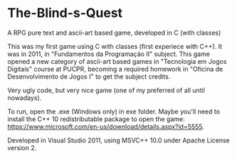 # The-Blind-s-Quest
A RPG pure text and ascii-art based game, developed in C (with classes)

This was my first game using C with classes (first experiece with C++). It was in 2011, in "Fundamentos da Programação II" subject.
This game opened a new category of ascii-art based games in "Tecnologia em Jogos Digitais" course at PUCPR, becoming a required homework in "Oficina de Desenvolvimento de Jogos I" to get the subject credits.

Very ugly code, but very nice game (one of my preferred of all until nowadays).

To run, open the .exe (Windows only) in exe folder. Maybe you'll need to install the C++ 10 redistributable package to open the game: https://www.microsoft.com/en-us/download/details.aspx?id=5555.

Developed in Visual Studio 2011, using MSVC++ 10.0 under Apache License version 2.
